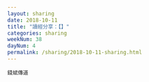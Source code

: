 ```yaml
---
layout: sharing
date: 2018-10-11
title: "讀經分享：【】"
categories: sharing
weekNum: 38
dayNum: 4
permalink: /sharing/2018-10-11-sharing.html
---
```



`錢斌傳道`
